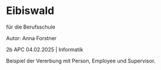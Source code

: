# Eibiswald
für die Berufsschule

Autor: Anna Forstner

2b APC 
04.02.2025 | Informatik

Beispiel der Vererbung mit Person, Employee und Supervisor.
